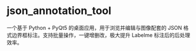 # json_annotation_tool
一个基于 Python + PyQt5 的桌面应用，用于浏览并编辑与图像配套的 JSON 格式边界框标注。支持批量操作，一键增删改，极大提升 Labelme 标注后的后处理效率。
